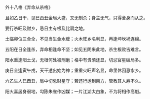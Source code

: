 外十八格《弃命从杀格》

且如乙日干，见巳酉丑金局大盛，又无制杀；身主无气，只得舍身而从之。

要行杀旺及财乡，忌日主有根及比肩之地。

土临卯位三合全，不见当生金水缠；火木旺乡名利显，再逢坤坎祸连绵。

五阳在日全逢杀，弃命相逢命不坚；如见五阴来此地，杀生根败吉难言。

阳水重逢阳土戈，无根何处被刑磨；格中有贵须还显，切忌官星破局多。

庚日全逢寅午戌，天干透出始为神；重重火旺声名显，命里休囚忌水乡。

六乙生人巳酉丑，局中切忌财星守；若还行运到南方，管教其人寿不久。

阳火喜居身弱地，勾陈朱雀作凶媒；一片江湖太白象，不为将相作高魁。

